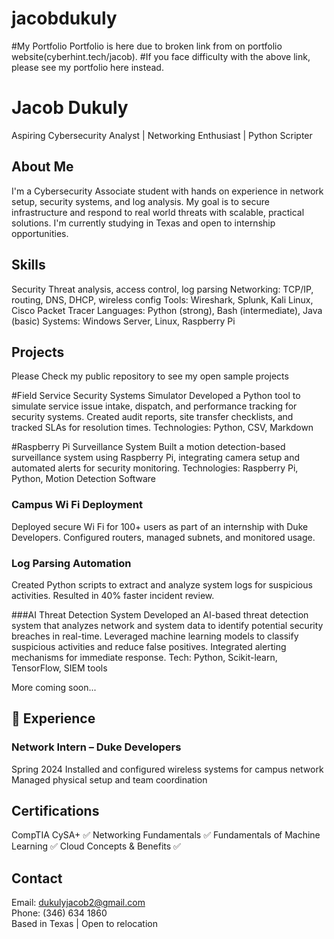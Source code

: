 # jacobdukuly
#My Portfolio
Portfolio is here due to broken link from on portfolio website(cyberhint.tech/jacob).
#If you face difficulty with the above link, please see my portfolio here instead. 

#  Jacob Dukuly

Aspiring Cybersecurity Analyst | Networking Enthusiast | Python Scripter



##  About Me
I'm a Cybersecurity Associate student with hands on experience in network setup, security systems, and log analysis. My goal is to secure infrastructure and respond to real world threats with scalable, practical solutions. I'm currently studying in Texas and open to internship opportunities.

   

##  Skills
  Security Threat analysis, access control, log parsing
  Networking: TCP/IP, routing, DNS, DHCP, wireless config
  Tools: Wireshark, Splunk, Kali Linux, Cisco Packet Tracer
  Languages: Python (strong), Bash (intermediate), Java (basic)
  Systems: Windows Server, Linux, Raspberry Pi

  

##  Projects

Please Check my public repository to see my open sample projects

#Field Service Security Systems Simulator
Developed a Python tool to simulate service issue intake, dispatch, and performance tracking for security systems. Created audit reports, site transfer checklists, and tracked SLAs for resolution times.
Technologies: Python, CSV, Markdown

#Raspberry Pi Surveillance System
Built a motion detection-based surveillance system using Raspberry Pi, integrating camera setup and automated alerts for security monitoring.
Technologies: Raspberry Pi, Python, Motion Detection Software

### Campus Wi Fi Deployment
  Deployed secure Wi Fi for 100+ users as part of an internship with Duke Developers.
  Configured routers, managed subnets, and monitored usage.

###  Log Parsing Automation
  Created Python scripts to extract and analyze system logs for suspicious activities.
  Resulted in 40% faster incident review.
  
###AI Threat Detection System
Developed an AI-based threat detection system that analyzes network and system data to identify potential security breaches in real-time. Leveraged machine learning models to classify suspicious activities and reduce false positives. Integrated alerting mechanisms for immediate response.
Tech: Python, Scikit-learn, TensorFlow, SIEM tools


More coming soon...

   

## 🔹 Experience

###  Network Intern – Duke Developers
Spring 2024
  Installed and configured wireless systems for campus network
  Managed physical setup and team coordination

   

## Certifications
  CompTIA CySA+ ✅
  Networking Fundamentals ✅
  Fundamentals of Machine Learning ✅
  Cloud Concepts & Benefits ✅

   

##  Contact
 Email: dukulyjacob2@gmail.com  
 Phone: (346) 634 1860  
 Based in Texas | Open to relocation

